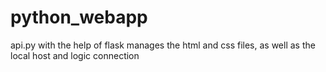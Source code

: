 # python_webapp
api.py with the help of flask manages the html and css files, as well as the local host and logic connection
